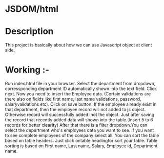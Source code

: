 # JSDOM/html

# Description
This project is basically about how we can use Javascript object at client side.

# Working :-
Run index.html file in your browser.
Select the department from dropdown, corressponding department ID automatically shown into the text field.
Click next. Now you need to insert the Employee data. (Certain validations are there also on fields like first name, last name validations, password, salaryvalidations etc).
Click on save button. If the employee already exist in that department, then the employee record will not added to js object. Otherwise record will successfully added inot the object.
Just after saving the record that recently added data will shown into the table.(Insert 5 to 6 records for better clearity)
After that there is a filter dropdown.You can select the department who's employees data you want to see. If you want to see 
complete employees of the company select all.
You can sort the table based on table headers. Just click ontable headingfor sort your table. Table sorting is based on First name, Last name, Salary, Employee id, Department name.